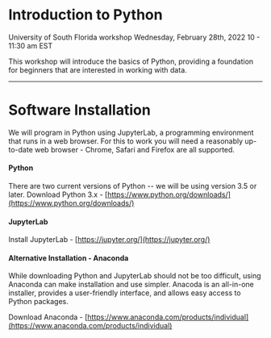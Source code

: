 # Introduction to Python
University of South Florida workshop 
Wednesday, February 28th, 2022
10 - 11:30 am EST

This workshop will introduce the basics of Python, providing a foundation for beginners that are interested in working with data.

***

# Software Installation

We will program in Python using JupyterLab, a programming environment that runs in a web browser. For this to work you will need a reasonably up-to-date web browser - Chrome, Safari and Firefox are all supported.

#### Python

There are two current versions of Python -- we will be using version 3.5 or later. 
Download Python 3.x - [https://www.python.org/downloads/](https://www.python.org/downloads/)

#### JupyterLab

Install JupyterLab - [https://jupyter.org/](https://jupyter.org/)

#### Alternative Installation - Anaconda

While downloading Python and JupyterLab should not be too difficult, using Anaconda can make installation and use simpler. Anacoda is an all-in-one installer, provides a user-friendly interface, and allows easy access to Python packages. 

Download Anaconda - [https://www.anaconda.com/products/individual](https://www.anaconda.com/products/individual)

